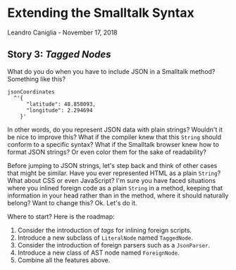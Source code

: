 # Extending the Smalltalk Syntax
Leandro Caniglia - November 17, 2018

**Story 3:** *Tagged Nodes*
--

What do you do when you have to include JSON in a Smalltalk method? Something like this?
```
jsonCoordinates
  ^'{
      "latitude": 48.858093,
      "longitude": 2.294694
    }'
```
In other words, do you represent JSON data with plain strings? Wouldn't it be nice to improve this? What if the compiler knew that this `String` should conform to a specific syntax? What if the Smalltalk browser knew how to format JSON strings? Or even color them for the sake of readability?

Before jumping to JSON strings, let's step back and think of other cases that might be similar. Have you ever represented HTML as a plain `String`? What about CSS or even JavaScript? I'm sure you have faced situations where you inlined foreign code as a plain `String` in a method, keeping that information in your head rather than in the method, where it should naturally belong? Want to change this? Ok. Let's do it.

Where to start? Here is the roadmap:

1. Consider the introduction of _tags_ for inlining foreign scripts.
2. Introduce a new subclass of `LiteralNode` named `TaggedNode`.
3. Consider the introduction of foreign parsers such as a `JsonParser`.
4. Introduce a new class of AST node named `ForeignNode`.
5. Combine all the features above.

